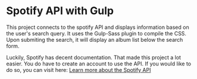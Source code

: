 # Spotify API with Gulp
This project connects to the spotify API and displays information based on the user's search query. It uses the Gulp-Sass plugin to compile the CSS. Upon submiting the search, it will display an album list below the search form. 

Luckily, Spotify has decent documentation. That made this project a lot easier. You do have to create an account to use the API. If you would like to do so, you can visit here: 
[Learn more about the Spotify API](https://developer.spotify.com/web-api/)
